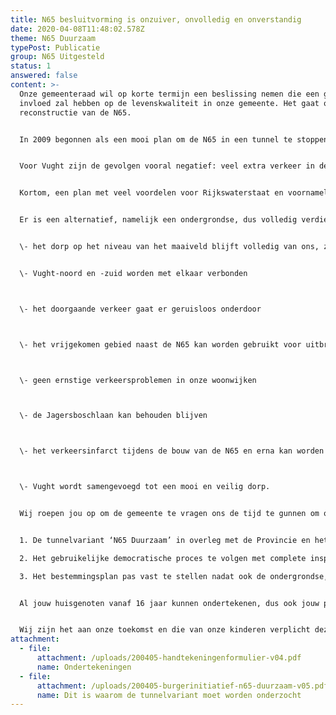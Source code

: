 ```yaml
---
title: N65 besluitvorming is onzuiver, onvolledig en onverstandig
date: 2020-04-08T11:48:02.578Z
theme: N65 Duurzaam
typePost: Publicatie
group: N65 Uitgesteld
status: 1
answered: false
content: >-
  Onze gemeenteraad wil op korte termijn een beslissing nemen die een grote
  invloed zal hebben op de levenskwaliteit in onze gemeente. Het gaat om de
  reconstructie van de N65.  


  In 2009 begonnen als een mooi plan om de N65 in een tunnel te stoppen, is verwaterd tot een compromis in de vorm van een halfverdiepte tunnelbak. Onderzoek van diverse experts toont aan dat eigenlijk alleen de doorstroming van het doorgaande verkeer op de N65 wordt verbeterd.


  Voor Vught zijn de gevolgen vooral negatief: veel extra verkeer in de woonwijken met files, stoplichten en luchtvervuiling, slechte oversteekbaarheid en afname van de verkeersveiligheid, vooral voor fietsers. Daarnaast kost dit plan onze gemeente veel geld, geld dat op vele andere zaken als scholen, sport, cultuur en sociale voorzieningen zal moeten worden bezuinigd.


  Kortom, een plan met veel voordelen voor Rijkswaterstaat en voornamelijk nadelen voor onze gemeente en inwoners.


  Er is een alternatief, namelijk een ondergrondse, dus volledig verdiepte ligging. Dank zij voortgeschreden technieken is dit goed mogelijk. Gewoon iets dieper graven, dak erop en onze oorspronkelijke Helvoirtseweg er overheen. Het behoud van de Helvoirtseweg, ook daar waar het nu N65 heet, maakt het mogelijk alle bestaande aansluitingen te behouden. Dit heeft vele voordelen en neemt een aantal ernstige nadelen weg:


  \- het dorp op het niveau van het maaiveld blijft volledig van ons, zodat wij ons makkelijk kunnen verplaatsen en veilig kunnen fietsen, dus de aansluitingen op de N65 blijven behouden


  \- Vught-noord en -zuid worden met elkaar verbonden



  \- het doorgaande verkeer gaat er geruisloos onderdoor



  \- het vrijgekomen gebied naast de N65 kan worden gebruikt voor uitbreidingen van de scholen en mogelijk woningbouw en parken



  \- geen ernstige verkeersproblemen in onze woonwijken



  \- de Jagersboschlaan kan behouden blijven



  \- het verkeersinfarct tijdens de bouw van de N65 en erna kan worden voorkomen



  \- Vught wordt samengevoegd tot een mooi en veilig dorp.


  Wij roepen jou op om de gemeente te vragen ons de tijd te gunnen om ook deze optie te laten onderzoeken als extra variant. En pas daarna een besluit te nemen. Nu een beslissing nemen leidt tot een slechte keuze en een blijvende wond door ons dorp.  Onderteken daarin de bijgaande oproep voor een burgerinitiatief. Daarin vragen wij de gemeente het volgende:


  1. De tunnelvariant ‘N65 Duurzaam’ in overleg met de Provincie en het Rijk op basis van de nieuwste technieken nader te onderzoeken als mogelijke oplossing voor de problemen die de huidige VKA+ variant met zich meebrengt, bij voorkeur met een Maatschappelijke Kosten en Baten Analyse.

  2. Het gebruikelijke democratische proces te volgen met complete inspraakprocedures, waarbij fysieke aanwezigheid van alle deelnemers in dezelfde ruimte mogelijk is, dus nadat alle coronamaatregelen zijn opgeheven.

  3. Het bestemmingsplan pas vast te stellen nadat ook de ondergrondse, duurzame variant van de N65 is onderzocht. Indien jij wil tekenen, print en onderteken dan bijgaand formulier en vul uw naam, adres, geboortedatum (verplicht voor een burgerinitiatief) en handtekening in.


  Al jouw huisgenoten vanaf 16 jaar kunnen ondertekenen, dus ook jouw partner en kinderen (voor zover zij wonen in Vught). Vraag ook jouw buren om te tekenen. Graag inleveren in de brievenbus van Heikantstraat 4 of Raadhuisstraat 3001.


  Wij zijn het aan onze toekomst en die van onze kinderen verplicht deze optie te onderzoeken, nu voor een slechte variant kiezen is later niet uit te leggen.
attachment:
  - file:
      attachment: /uploads/200405-handtekeningenformulier-v04.pdf
      name: Ondertekeningen
  - file:
      attachment: /uploads/200405-burgerinitiatief-n65-duurzaam-v05.pdf
      name: Dit is waarom de tunnelvariant moet worden onderzocht
---
```

